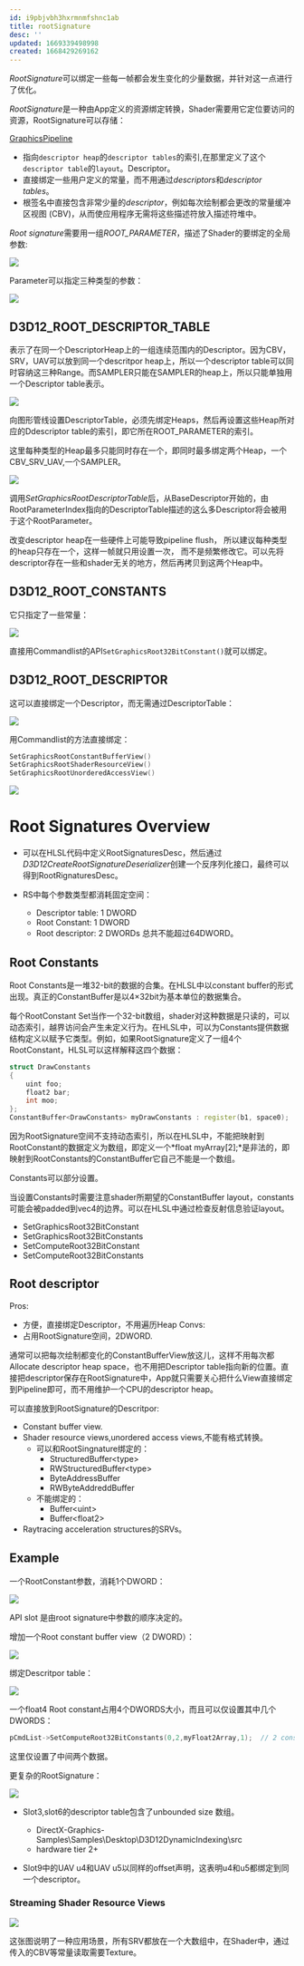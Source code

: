 ```yaml
---
id: i9pbjvbh3hxrmnmfshnc1ab
title: rootSignature
desc: ''
updated: 1669339498998
created: 1668429269162
---
```


*RootSignature*可以绑定一些每一帧都会发生变化的少量数据，并针对这一点进行了优化。

*RootSignature*是一种由App定义的资源绑定转换，Shader需要用它定位要访问的资源，RootSignature可以存储：

[GraphicsPipeline](https://learn.microsoft.com/en-us/windows/win32/direct3d12/resource-binding-flow-of-control#resources-and-the-graphics-pipeline)

* 指向`descriptor heap`的`descriptor tables`的索引,在那里定义了这个`descriptor table`的`layout`。Descriptor。
* 直接绑定一些用户定义的常量，而不用通过*descriptors*和*descriptor tables*。
* 根签名中直接包含非常少量的*descriptor*，例如每次绘制都会更改的常量缓冲区视图 (CBV)，从而使应用程序无需将这些描述符放入描述符堆中。

*Root signature*需要用一组*ROOT_PARAMETER*，描述了Shader的要绑定的全局参数:

![](/assets/images/RootSignatureDesc.png)

Parameter可以指定三种类型的参数：

![](/assets/images/RootParameter.png)

## D3D12_ROOT_DESCRIPTOR_TABLE 

表示了在同一个DescriptorHeap上的一组连续范围内的Descriptor。因为CBV，SRV，UAV可以放到同一个descritpor heap上，所以一个descriptor table可以同时容纳这三种Range。而SAMPLER只能在SAMPLER的heap上，所以只能单独用一个Descriptor table表示。

![](/assets/images/DescriptorTable.png)

向图形管线设置DescriptorTable，必须先绑定Heaps，然后再设置这些Heap所对应的Ddescriptor table的索引，即它所在ROOT_PARAMETER的索引。

这里每种类型的Heap最多只能同时存在一个，即同时最多绑定两个Heap，一个CBV_SRV_UAV,一个SAMPLER。

![](/assets/images/BindDescriptorHeap.png)

调用*SetGraphicsRootDescriptorTable*后，从BaseDescriptor开始的，由RootParameterIndex指向的DescriptorTable描述的这么多Descriptor将会被用于这个RootParameter。

改变descriptor heap在一些硬件上可能导致pipeline flush， 所以建议每种类型的heap只存在一个，这样一帧就只用设置一次， 而不是频繁修改它。可以先将descriptor存在一些和shader无关的地方，然后再拷贝到这两个Heap中。

## D3D12_ROOT_CONSTANTS

它只指定了一些常量：

![](/assets/images/CONSTANTS.png)

直接用Commandlist的API`SetGraphicsRoot32BitConstant()`就可以绑定。

## D3D12_ROOT_DESCRIPTOR

这可以直接绑定一个Descriptor，而无需通过DescriptorTable：

![](/assets/images/Descriptor.png)

用Commandlist的方法直接绑定：

```c++
SetGraphicsRootConstantBufferView()
SetGraphicsRootShaderResourceView()
SetGraphicsRootUnorderedAccessView()
```

![](/assets/images/Family.png)

# Root Signatures Overview

* 可以在HLSL代码中定义RootSignaturesDesc，然后通过*D3D12CreateRootSignatureDeserializer*创建一个反序列化接口，最终可以得到RootRignaturesDesc。

* RS中每个参数类型都消耗固定空间：
  * Descriptor table: 1 DWORD
  * Root Constant: 1 DWORD
  * Root descriptor: 2 DWORDs
总共不能超过64DWORD。

## Root Constants

Root Constants是一堆32-bit的数据的合集。在HLSL中以constant buffer的形式出现。真正的ConstantBuffer是以4×32bit为基本单位的数据集合。

每个RootConstant Set当作一个32-bit数组，shader对这种数据是只读的，可以动态索引，越界访问会产生未定义行为。在HLSL中，可以为Constants提供数据结构定义以赋予它类型。例如，如果RootSignature定义了一组4个RootConstant，HLSL可以这样解释这四个数据：
```c++
struct DrawConstants
{
    uint foo;
    float2 bar;
    int moo;
};
ConstantBuffer<DrawConstants> myDrawConstants : register(b1, space0);
```
因为RootSignature空间不支持动态索引，所以在HLSL中，不能把映射到RootConstant的数据定义为数组，即定义一个*float myArray[2];*是非法的，即映射到RootConstants的ConstantBuffer它自己不能是一个数组。

Constants可以部分设置。

当设置Constants时需要注意shader所期望的ConstantBuffer layout，constants可能会被padded到vec4的边界。可以在HLSL中通过检查反射信息验证layout。

* SetGraphicsRoot32BitConstant
* SetGraphicsRoot32BitConstants
* SetComputeRoot32BitConstant
* SetComputeRoot32BitConstants

## Root descriptor
Pros:
* 方便，直接绑定Descriptor，不用遍历Heap
Convs:
* 占用RootSignature空间，2DWORD.

通常可以把每次绘制都变化的ConstantBufferView放这儿，这样不用每次都Allocate descriptor heap space，也不用把Descriptor table指向新的位置。直接把descriptor保存在RootSignature中，App就只需要关心把什么View直接绑定到Pipeline即可，而不用维护一个CPU的descriptor heap。

可以直接放到RootSignature的Descritpor:
* Constant buffer view.
* Shader resource views,unordered access views,不能有格式转换。
  * 可以和RootSingnature绑定的：
    * StructuredBuffer\<type>
    * RWStructuredBuffer\<type>
    * ByteAddressBuffer
    * RWByteAddreddBuffer
  * 不能绑定的：
    * Buffer\<uint>
    * Buffer\<float2>
* Raytracing acceleration structures的SRVs。


## Example 
一个RootConstant参数，消耗1个DWORD：

![](/assets/images/OnConstantBind.png)

API slot 是由root signature中参数的顺序决定的。

增加一个Root constant buffer view（2 DWORD）：

![](/assets/images/AddCBV.png)

绑定Descritpor table：

![](/assets/images/BindingDescriptorTable.png)

一个float4 Root constant占用4个DWORDS大小，而且可以仅设置其中几个DWORDS：
```c++
pCmdList->SetComputeRoot32BitConstants(0,2,myFloat2Array,1);  // 2 constants starting at offset 1 (middle 2 values in float4)
```
这里仅设置了中间两个数据。

更复杂的RootSignature：

![](/assets/images/RootSignature_MoreComplex.png)

* Slot3,slot6的descriptor table包含了unbounded size 数组。
  * DirectX-Graphics-Samples\Samples\Desktop\D3D12DynamicIndexing\src
  * hardware tier 2+

* Slot9中的UAV u4和UAV u5以同样的offset声明，这表明u4和u5都绑定到同一个descriptor。

### Streaming Shader Resource Views

![](/assets/images/StreamingShaderResourceViews.png)

这张图说明了一种应用场景，所有SRV都放在一个大数组中，在Shader中，通过传入的CBV等常量读取需要Texture。